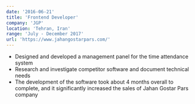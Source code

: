 ```yaml
---
date: '2016-06-21'
title: 'Frontend Developer'
company: 'JGP'
location: 'Tehran, Iran'
range: 'July - December 2017'
url: 'https://www.jahangostarpars.com/'
---
```


- Designed and developed a management panel for the time attendance system
- Research and investigate competitor software and document technical needs
- The development of the software took about 4 months overall to complete, and it significantly increased the sales of Jahan Gostar Pars company
